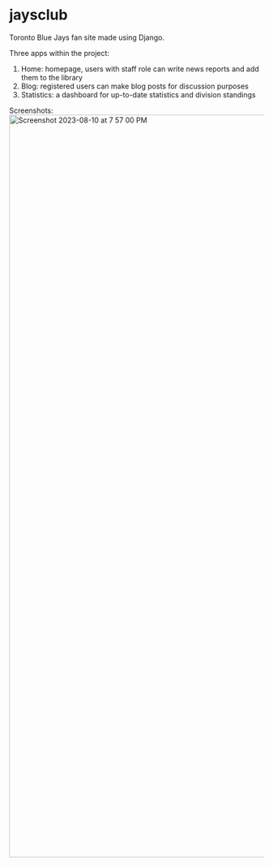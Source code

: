 # jaysclub
Toronto Blue Jays fan site made using Django.

Three apps within the project:
1. Home: homepage, users with staff role can write news reports and add them to the library
2. Blog: registered users can make blog posts for discussion purposes
3. Statistics: a dashboard for up-to-date statistics and division standings

Screenshots:
<img width="1464" alt="Screenshot 2023-08-10 at 7 57 00 PM" src="https://github.com/mik-00/jaysclub/assets/99516297/0e33fb6d-0d7c-4b6a-ac09-9ea5c71ae2fb">

